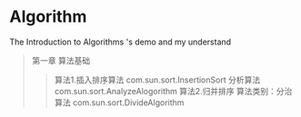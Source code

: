 # Algorithm
 The Introduction to Algorithms 's demo and my understand
> 第一章 算法基础
>>算法1.插入排序算法 com.sun.sort.InsertionSort
>>分析算法 com.sun.sort.AnalyzeAlogorithm
>>算法2.归并排序 算法类别：分治算法 com.sun.sort.DivideAlgorithm